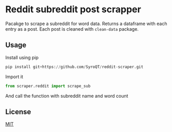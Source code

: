# Reddit subreddit post scrapper
Pacakge to scrape a subreddit for word data.
Returns a dataframe with each entry as a post. Each post is cleaned with `clean-data` package.
## Usage
Install using pip
```python
pip install git+https://github.com/SyroQT/reddit-scraper.git
```
Import it
```python
from scraper.reddit import scrape_sub
```
And call the function with subreddit name and word count
## License
[MIT](https://opensource.org/licenses/MIT)
